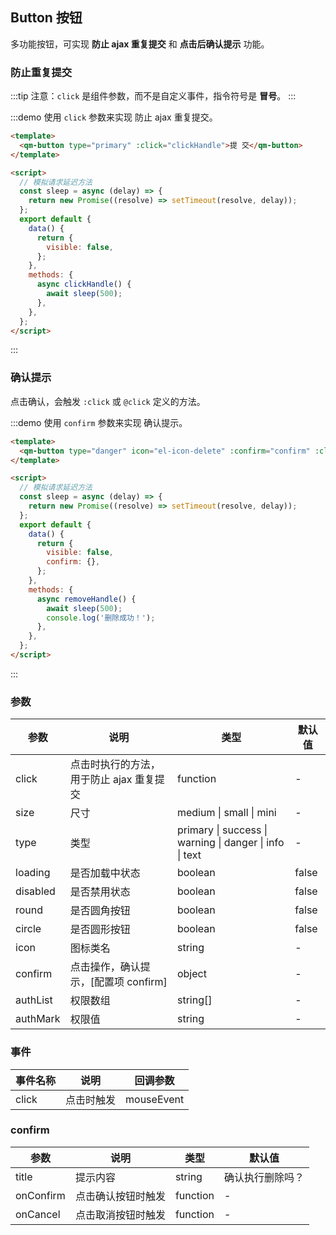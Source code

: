 ## Button 按钮

多功能按钮，可实现 **防止 ajax 重复提交** 和 **点击后确认提示** 功能。

### 防止重复提交

:::tip
注意：`click` 是组件参数，而不是自定义事件，指令符号是 **冒号**。
:::

:::demo 使用 `click` 参数来实现 防止 ajax 重复提交。

```html
<template>
  <qm-button type="primary" :click="clickHandle">提 交</qm-button>
</template>

<script>
  // 模拟请求延迟方法
  const sleep = async (delay) => {
    return new Promise((resolve) => setTimeout(resolve, delay));
  };
  export default {
    data() {
      return {
        visible: false,
      };
    },
    methods: {
      async clickHandle() {
        await sleep(500);
      },
    },
  };
</script>
```

:::

### 确认提示

点击确认，会触发 `:click` 或 `@click` 定义的方法。

:::demo 使用 `confirm` 参数来实现 确认提示。

```html
<template>
  <qm-button type="danger" icon="el-icon-delete" :confirm="confirm" :click="removeHandle">删除</qm-button>
</template>

<script>
  // 模拟请求延迟方法
  const sleep = async (delay) => {
    return new Promise((resolve) => setTimeout(resolve, delay));
  };
  export default {
    data() {
      return {
        visible: false,
        confirm: {},
      };
    },
    methods: {
      async removeHandle() {
        await sleep(500);
        console.log('删除成功！');
      },
    },
  };
</script>
```

:::

### 参数

| 参数     | 说明                                     | 类型                                                    | 默认值 |
| -------- | ---------------------------------------- | ------------------------------------------------------- | ------ |
| click    | 点击时执行的方法，用于防止 ajax 重复提交 | function                                                | -      |
| size     | 尺寸                                     | medium \| small \| mini                                 | -      |
| type     | 类型                                     | primary \| success \| warning \| danger \| info \| text | -      |
| loading  | 是否加载中状态                           | boolean                                                 | false  |
| disabled | 是否禁用状态                             | boolean                                                 | false  |
| round    | 是否圆角按钮                             | boolean                                                 | false  |
| circle   | 是否圆形按钮                             | boolean                                                 | false  |
| icon     | 图标类名                                 | string                                                  | -      |
| confirm  | 点击操作，确认提示，[配置项 confirm]     | object                                                  | -      |
| authList | 权限数组                                 | string[]                                                | -      |
| authMark | 权限值                                   | string                                                  | -      |

### 事件

| 事件名称 | 说明       | 回调参数   |
| -------- | ---------- | ---------- |
| click    | 点击时触发 | mouseEvent |

### confirm

| 参数      | 说明               | 类型     | 默认值           |
| --------- | ------------------ | -------- | ---------------- |
| title     | 提示内容           | string   | 确认执行删除吗？ |
| onConfirm | 点击确认按钮时触发 | function | -                |
| onCancel  | 点击取消按钮时触发 | function | -                |
